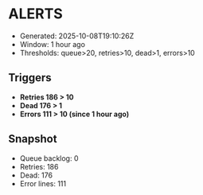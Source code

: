 # ALERTS

- Generated: 2025-10-08T19:10:26Z
- Window: 1 hour ago
- Thresholds: queue>20, retries>10, dead>1, errors>10

## Triggers
- **Retries 186 > 10**
- **Dead 176 > 1**
- **Errors 111 > 10 (since 1 hour ago)**

## Snapshot
- Queue backlog: 0
- Retries: 186
- Dead: 176
- Error lines: 111
